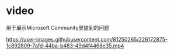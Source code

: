 # video
用于展示Microsoft Community里提到的问题


https://user-images.githubusercontent.com/81250265/226172875-1c892809-7afd-44ba-b483-49d4f4468e35.mp4

